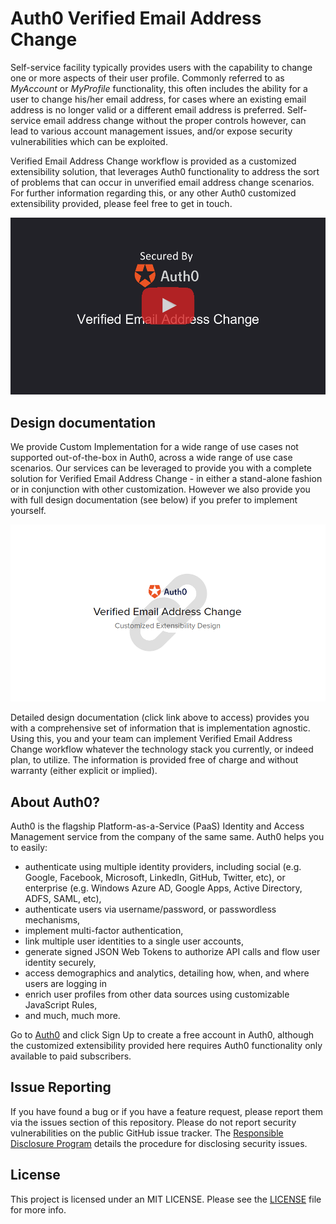 # Auth0 Verified Email Address Change

Self-service facility typically provides users with the capability to change one or more aspects of their user profile. Commonly referred to as _MyAccount_ or _MyProfile_ functionality, this often includes the ability for a user to change his/her email address, for cases where an existing email address is no longer valid or a different email address is preferred. Self-service email address change without the proper controls however, can lead to various account management issues, and/or expose security vulnerabilities which can be exploited. 

Verified Email Address Change workflow is provided as a customized extensibility solution, that leverages Auth0 functionality to address the sort of problems that can occur in unverified email address change scenarios. For further information regarding this, or any other Auth0 customized extensibility provided, please feel free to get in touch. 

<div align="center">
  <a href="https://auth0-1.wistia.com/medias/aycyjyjxqh"><img src="./Verified%20Email%20Address%20Change.png" alt="Verified Email Address Change workflow in Auth0"></a>
</div>

## Design documentation

We provide Custom Implementation for a wide range of use cases not supported out-of-the-box in Auth0, across a wide range of use case scenarios. Our services can be leveraged to provide you with a complete solution for Verified Email Address Change - in either a stand-alone fashion or in conjunction with other customization. However we also provide you with full design documentation (see below) if you prefer to implement yourself.  

<div align="center">
  <a href="https://drive.google.com/open?id=1DtjpHFTwK6wN0B6BlaaXpbIFbU0BlUagDlymP0RGZgw"><img src="./Verified%20Email%20Address%20Change%20Design.png" alt="Verified Email Address Change workflow in Auth0 - Design Document"></a>
</div>

Detailed design documentation (click link above to access) provides you with a comprehensive set of information that is implementation agnostic. Using this, you and your team can implement Verified Email Address Change workflow whatever the technology stack you currently, or indeed plan, to utilize. The information is provided free of charge and without warranty (either explicit or implied).    

## About Auth0?

Auth0 is the flagship Platform-as-a-Service (PaaS) Identity and Access Management service from the company of the same same. Auth0 helps you to easily:

- authenticate using multiple identity providers, including social (e.g. Google, Facebook, Microsoft, LinkedIn, GitHub, Twitter, etc), or enterprise (e.g. Windows Azure AD, Google Apps, Active Directory, ADFS, SAML, etc),
- authenticate users via username/password, or passwordless mechanisms,
- implement multi-factor authentication,
- link multiple user identities to a single user accounts, 
- generate signed JSON Web Tokens to authorize API calls and flow user identity securely,
- access demographics and analytics, detailing how, when, and where users are logging in
- enrich user profiles from other data sources using customizable JavaScript Rules,
- and much, much more.
 
Go to [Auth0](https://auth0.com) and click Sign Up to create a free account in Auth0, although the customized extensibility provided here requires Auth0 functionality only available to paid subscribers.

## Issue Reporting

If you have found a bug or if you have a feature request, please report them via the issues section of this repository. Please do not report security vulnerabilities on the public GitHub issue tracker. The [Responsible Disclosure Program](https://auth0.com/whitehat) details the procedure for disclosing security issues.

## License

This project is licensed under an MIT LICENSE. Please see the [LICENSE](LICENSE) file for more info.

